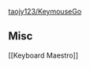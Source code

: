 

[taojy123/KeymouseGo](https://github.com/taojy123/KeymouseGo)




## Misc

[[Keyboard Maestro]]


